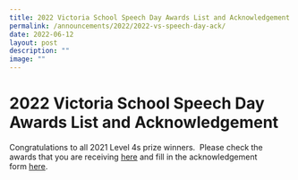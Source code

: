 ```yaml
---
title: 2022 Victoria School Speech Day Awards List and Acknowledgement
permalink: /announcements/2022/2022-vs-speech-day-ack/
date: 2022-06-12
layout: post
description: ""
image: ""
---
```

# **2022 Victoria School Speech Day Awards List and Acknowledgement**

Congratulations to all 2021 Level 4s prize winners.  Please check the awards that you are receiving [here](/files/2022-Victoria-School-Speech-Day-Award-Recipients-VS-website-1.pdf) and fill in the acknowledgement form [here](https://form.gov.sg/62689625cc23330012666bde).